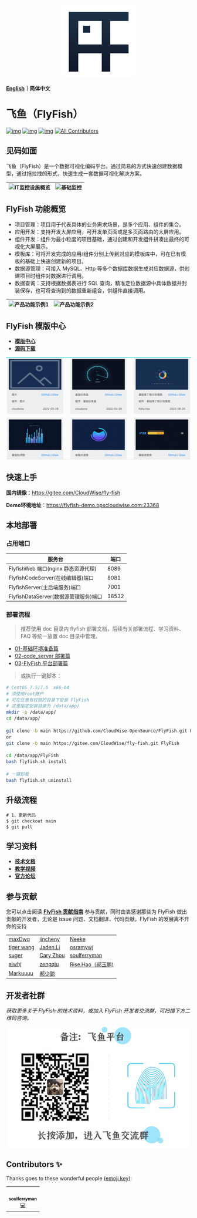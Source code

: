<div align="center">
  <a href="https://github.com/CloudWise-OpenSource/FlyFish"><img src="./doc/images/FlyFish logo.png" alt="flyfish" /></a>
</div>

**[English](https://github.com/CloudWise-OpenSource/FlyFish/blob/main/README_EN.md)｜简体中文**

# 飞鱼（FlyFish）

[![img](https://camo.githubusercontent.com/b90fbf522edfb28cd12154150fae08fd89d4be956e644f327f369df43ef33bf0/68747470733a2f2f62616467656e2e6e65742f6769746875622f7072732f436c6f7564576973652d4f70656e536f757263652f466c7946697368)](https://github.com/CloudWise-OpenSource/FlyFish/pulls) [![img](https://camo.githubusercontent.com/4bf17723fd9a7438e40dda0d0f05c3ff85df8450605fbec58cf4643bb044ca49/68747470733a2f2f62616467656e2e6e65742f6769746875622f6c6963656e73652f436c6f7564576973652d4f70656e536f757263652f466c7946697368)](https://github.com/CloudWise-OpenSource/FlyFish/blob/main/LICENSE) [![img](https://camo.githubusercontent.com/1fb3e7fec903937186ee550f90f558bdf63575dc171251276c3335ff863d13cc/68747470733a2f2f62616467656e2e6e65742f6769746875622f72656c656173652f436c6f7564576973652d4f70656e536f757263652f466c7946697368)](https://github.com/CloudWise-OpenSource/FlyFish/releases)<!-- ALL-CONTRIBUTORS-BADGE:START - Do not remove or modify this section -->
[![All Contributors](https://img.shields.io/badge/all_contributors-1-orange.svg?style=flat-square)](#contributors-)
<!-- ALL-CONTRIBUTORS-BADGE:END -->

## 见码如面

飞鱼（FlyFish）是一个数据可视化编码平台。通过简易的方式快速创建数据模型，通过拖拉拽的形式，快速生成一套数据可视化解决方案。

| ![IT监控设施概览](./doc/images/IT监控设施概览.gif) | ![基础监控](./doc/images/基础监控.gif) |
| -------------------------------------------------- | -------------------------------------- |

## FlyFish 功能概览

- 项目管理：项目用于代表具体的业务需求场景，是多个应用、组件的集合。
- 应用开发：支持开发大屏应用，可开发单页面或是多页面路由的大屏应用。
- 组件开发：组件为最小粒度的项目基础，通过创建和开发组件拼凑出最终的可视化大屏展示。
- 模板库：可将开发完成的应用/组件分别上传到对应的模板库中，可在已有模板的基础上快速创建新的项目。
- 数据源管理：可接入 MySQL、Http 等多个数据库数据生成对应数据源，供创建项目时组件对数据进行调用。 
- 数据查询：支持根据数据表进行 SQL 查询，精准定位数据源中具体数据并封装保存，也可将查询到的数据重新组合，供组件直接调用。 

| ![产品功能示例1](./doc/images/产品功能示例1.gif) | ![产品功能示例2](./doc/images/产品功能示例2.gif) |
| ------------------------------------------------ | ------------------------------------------------ |

## FlyFish 模版中心

- **[模版中心](https://www.cloudwise.ai/flyFishComponents.html)**
- **[源码下载](https://github.com/CloudWise-OpenSource/FlyFishComponents)**

<img src="./doc/images/组件模版.gif" width="550px"/>

## 快速上手

**国内镜像**：https://gitee.com/CloudWise/fly-fish

**Demo环境地址**：https://flyfish-demo.opscloudwise.com:23368


## 本地部署

### 占用端口

| 服务台                                | 端口  |
| ------------------------------------- | ----- |
| FlyfishWeb 端口(nginx 静态资源代理)   | 8089  |
| FlyfishCodeServer(在线编辑器)端口     | 8081  |
| FlyfishServer(主后端服务)端口         | 7001  |
| FlyfishDataServer(数据源管理服务)端口 | 18532 |

### 部署流程

> 推荐使用 doc 目录内 flyfish 部署文档，后续有关部署流程、学习资料、FAQ 等统一放置 doc 目录中管理。

- [01-基础环境准备篇](./doc/01-基础环境准备篇.md)
- [02-code_server 部署篇](./doc/02-code_server部署篇.md)
- [03-FlyFish 平台部署篇](./doc/03-FlyFish平台部署篇.md)

> 或执行一键脚本：

```bash
# CentOS 7.5/7.6  x86-64
# 须使用root账户
# 可在任意有权限的目录下安装 FlyFish
# 这里指定安装目录为 /data/app/
mkdir -p /data/app/
cd /data/app/

git clone -b main https://github.com/CloudWise-OpenSource/FlyFish.git FlyFish
or
git clone -b main https://gitee.com/CloudWise/fly-fish.git FlyFish

cd /data/app/FlyFish
bash flyfish.sh install

# 一键卸载
bash flyfish.sh uninstall

```

## 升级流程

```
# 1、更新代码
$ git checkout main
$ git pull
```

## 学习资料

- **[技术文档](http://docs.aiops.cloudwise.com/zh/flyfish)**
- **[教学视频](http://docs.aiops.cloudwise.com/zh/flyfish/video-course/P1.html)**
- **[官方论坛](http://bbs.aiops.cloudwise.com/t/FlyFish)**

 ## 参与贡献
 您可以点击阅读 **[FlyFish 贡献指南](https://github.com/CloudWise-OpenSource/FlyFish/discussions/140)** 参与贡献，同时由衷感谢那些为 FlyFish 做出贡献的开发者，无论是 issue 问题、文档翻译、代码贡献，FlyFish 的发展离不开你的支持

| | | |
| :--------| :---------| :-------- |
| [maxDwq](https://github.com/maxDwq)| [jincheny](https://github.com/jincheny) | [Neeke](https://github.com/Neeke) |
| [tiger wang](https://github.com/xiaohu12685)| [Jaden.Li](https://github.com/imjaden) | [osramywj](https://github.com/osramywj)|
| [suger](https://github.com/sssssssugar)| [Cary Zhou](https://github.com/YouYe) | [soulferryman](https://github.com/soulferryman) |
| [aiwhj](https://github.com/aiwhj) | [zengqiu](https://github.com/zengqiu) | [Rise.Hao（郝玉鹏)](https://github.com/RiseHao1029) |
| [Markuuuu](https://github.com/Markuuuu) | [郝少聪](https://github.com/laocong) | |


## 开发者社群

_获取更多关于 FlyFish 的技术资料，或加入 FlyFish 开发者交流群，可扫描下方二维码咨询。_

<img src="./doc/images/Susie.png" width="550px"/>

## Contributors ✨

Thanks goes to these wonderful people ([emoji key](https://allcontributors.org/docs/en/emoji-key)):

<!-- ALL-CONTRIBUTORS-LIST:START - Do not remove or modify this section -->
<!-- prettier-ignore-start -->
<!-- markdownlint-disable -->
<table>
  <tr>
    <td align="center"><a href="https://github.com/soulferryman"><img src="https://avatars.githubusercontent.com/u/21328793?v=4?s=100" width="100px;" alt=""/><br /><sub><b>soulferryman</b></sub></a><br /><a href="https://github.com/CloudWise-OpenSource/FlyFish/commits?author=soulferryman" title="Code">💻</a></td>
  </tr>
</table>

<!-- markdownlint-restore -->
<!-- prettier-ignore-end -->

<!-- ALL-CONTRIBUTORS-LIST:END -->

